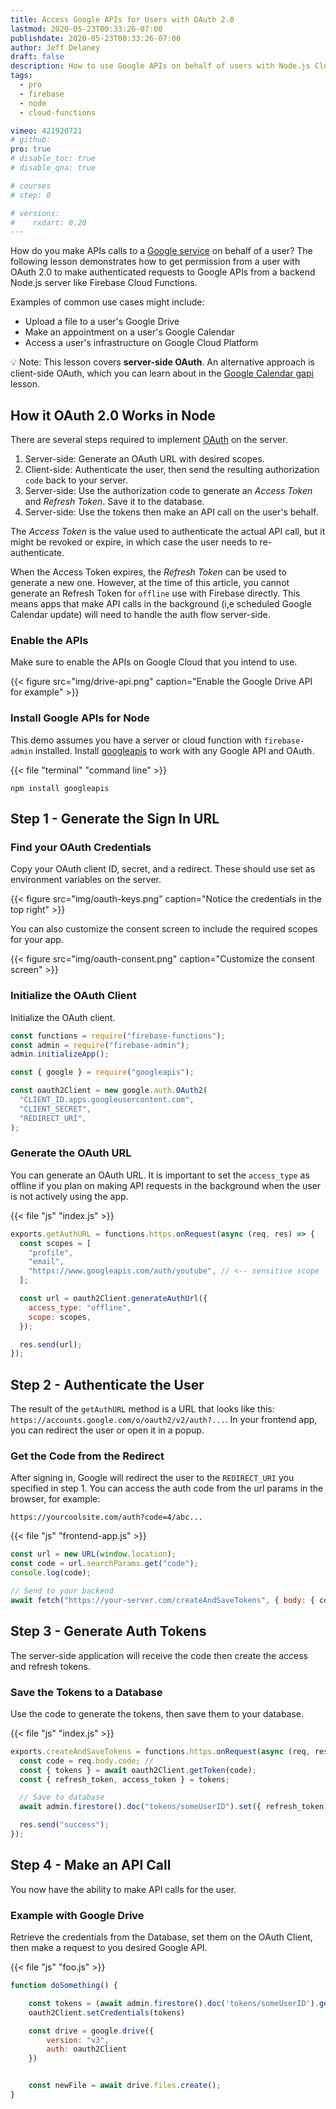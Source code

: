 ```yaml
---
title: Access Google APIs for Users with OAuth 2.0
lastmod: 2020-05-23T00:33:26-07:00
publishdate: 2020-05-23T00:33:26-07:00
author: Jeff Delaney
draft: false
description: How to use Google APIs on behalf of users with Node.js Cloud Functions and Firebase
tags:
  - pro
  - firebase
  - node
  - cloud-functions

vimeo: 421920721
# github:
pro: true
# disable_toc: true
# disable_qna: true

# courses
# step: 0

# versions:
#    rxdart: 0.20
---
```


How do you make APIs calls to a [Google service](https://developers.google.com/apis-explorer) on behalf of a user? The following lesson demonstrates how to get permission from a user with OAuth 2.0 to make authenticated requests to Google APIs from a backend Node.js server like Firebase Cloud Functions.

Examples of common use cases might include:

- Upload a file to a user's Google Drive
- Make an appointment on a user's Google Calendar
- Access a user's infrastructure on Google Cloud Platform

💡 Note: This lesson covers **server-side OAuth**. An alternative approach is client-side OAuth, which you can learn about in the [Google Calendar gapi](https://fireship.io/lessons/google-calendar-api-with-firebase/) lesson.

## How it OAuth 2.0 Works in Node

There are several steps required to implement [OAuth](https://developers.google.com/identity/protocols/oauth2/web-server) on the server.

1. Server-side: Generate an OAuth URL with desired scopes.
1. Client-side: Authenticate the user, then send the resulting authorization `code` back to your server.
1. Server-side: Use the authorization code to generate an _Access Token_ and _Refresh Token_. Save it to the database.
1. Server-side: Use the tokens then make an API call on the user's behalf.

The _Access Token_ is the value used to authenticate the actual API call, but it might be revoked or expire, in which case the user needs to re-authenticate.

When the Access Token expires, the _Refresh Token_ can be used to generate a new one. However, at the time of this article, you cannot generate an Refresh Token for `offline` use with Firebase directly. This means apps that make API calls in the background (i,e scheduled Google Calendar update) will need to handle the auth flow server-side.

### Enable the APIs

Make sure to enable the APIs on Google Cloud that you intend to use.

{{< figure src="img/drive-api.png" caption="Enable the Google Drive API for example" >}}

### Install Google APIs for Node

This demo assumes you have a server or cloud function with `firebase-admin` installed. Install [googleapis](https://github.com/googleapis/google-api-nodejs-client/) to work with any Google API and OAuth.

{{< file "terminal" "command line" >}}

```text
npm install googleapis
```

## Step 1 - Generate the Sign In URL

### Find your OAuth Credentials

Copy your OAuth client ID, secret, and a redirect. These should use set as environment variables on the server.

{{< figure src="img/oauth-keys.png" caption="Notice the credentials in the top right" >}}

You can also customize the consent screen to include the required scopes for your app.

{{< figure src="img/oauth-consent.png" caption="Customize the consent screen" >}}

### Initialize the OAuth Client

Initialize the OAuth client.

```javascript
const functions = require("firebase-functions");
const admin = require("firebase-admin");
admin.initializeApp();

const { google } = require("googleapis");

const oauth2Client = new google.auth.OAuth2(
  "CLIENT_ID.apps.googleusercontent.com",
  "CLIENT_SECRET",
  "REDIRECT_URI",
);
```

### Generate the OAuth URL

You can generate an OAuth URL. It is important to set the `access_type` as offline if you plan on making API requests in the background when the user is not actively using the app.

{{< file "js" "index.js" >}}

```javascript
exports.getAuthURL = functions.https.onRequest(async (req, res) => {
  const scopes = [
    "profile",
    "email",
    "https://www.googleapis.com/auth/youtube", // <-- sensitive scope
  ];

  const url = oauth2Client.generateAuthUrl({
    access_type: "offline",
    scope: scopes,
  });

  res.send(url);
});
```

## Step 2 - Authenticate the User

The result of the `getAuthURL` method is a URL that looks like this: `https://accounts.google.com/o/oauth2/v2/auth?...`. In your frontend app, you can redirect the user or open it in a popup.

### Get the Code from the Redirect

After signing in, Google will redirect the user to the `REDIRECT_URI` you specified in step 1. You can access the auth code from the url params in the browser, for example:

```
https://yourcoolsite.com/auth?code=4/abc...
```

{{< file "js" "frontend-app.js" >}}

```javascript
const url = new URL(window.location);
const code = url.searchParams.get("code");
console.log(code);

// Send to your backend
await fetch("https://your-server.com/createAndSaveTokens", { body: { code } });
```

## Step 3 - Generate Auth Tokens

The server-side application will receive the code then create the access and refresh tokens.

### Save the Tokens to a Database

Use the code to generate the tokens, then save them to your database.

{{< file "js" "index.js" >}}

```javascript
exports.createAndSaveTokens = functions.https.onRequest(async (req, res) => {
  const code = req.body.code; //
  const { tokens } = await oauth2Client.getToken(code);
  const { refresh_token, access_token } = tokens;

  // Save to database
  await admin.firestore().doc("tokens/someUserID").set({ refresh_token });

  res.send("success");
});
```

## Step 4 - Make an API Call

You now have the ability to make API calls for the user.

### Example with Google Drive

Retrieve the credentials from the Database, set them on the OAuth Client, then make a request to you desired Google API.

{{< file "js" "foo.js" >}}

```javascript
function doSomething() {

    const tokens = (await admin.firestore().doc('tokens/someUserID').get() ).data();
    oauth2Client.setCredentials(tokens)

    const drive = google.drive({
        version: "v3",
        auth: oauth2Client
    })


    const newFile = await drive.files.create();
}
```
